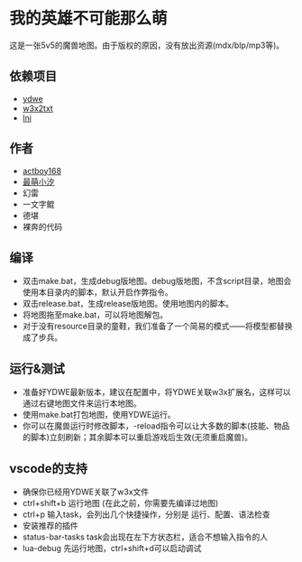 ﻿# 我的英雄不可能那么萌

这是一张5v5的魔兽地图。由于版权的原因，没有放出资源(mdx/blp/mp3等)。

## 依赖项目

* [ydwe](https://github.com/actboy168/YDWE)
* [w3x2txt](https://github.com/syj2010syj/w3x2txt)
* [lni](https://github.com/actboy168/lni)

## 作者

* [actboy168](https://github.com/actboy168/)
* [最萌小汐](https://github.com/syj2010syj/)
* 幻雷
* 一文字鲲
* 德堪
* 裸奔的代码

## 编译

* 双击make.bat，生成debug版地图。debug版地图，不含script目录，地图会使用本目录内的脚本，默认开启作弊指令。
* 双击release.bat，生成release版地图。使用地图内的脚本。
* 将地图拖至make.bat，可以将地图解包。
* 对于没有resource目录的童鞋，我们准备了一个简易的模式——将模型都替换成了步兵。

## 运行&测试

* 准备好YDWE最新版本，建议在配置中，将YDWE关联w3x扩展名，这样可以通过右键地图文件来运行本地图。
* 使用make.bat打包地图，使用YDWE运行。
* 你可以在魔兽运行时修改脚本，-reload指令可以让大多数的脚本(技能、物品的脚本)立刻刷新；其余脚本可以重启游戏后生效(无须重启魔兽)。

## vscode的支持

* 确保你已经用YDWE关联了w3x文件
* ctrl+shift+b 运行地图 (在此之前，你需要先编译过地图)
* ctrl+p 输入task，会列出几个快捷操作，分别是 运行、配置、语法检查
* 安装推荐的插件
* status-bar-tasks task会出现在左下方状态栏，适合不想输入指令的人
* lua-debug 先运行地图，ctrl+shift+d可以启动调试
